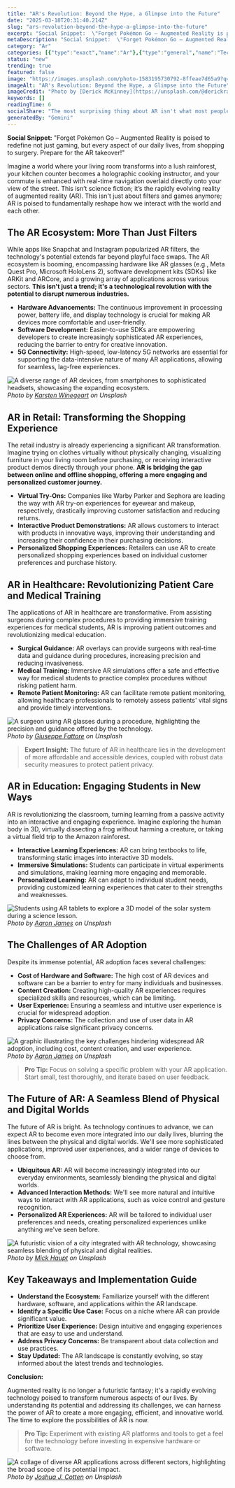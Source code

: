 ```yaml
---
title: "AR's Revolution: Beyond the Hype, a Glimpse into the Future"
date: "2025-03-18T20:31:40.214Z"
slug: "ars-revolution-beyond-the-hype-a-glimpse-into-the-future"
excerpt: "Social Snippet:  \"Forget Pokémon Go – Augmented Reality is poised to redefine not just gaming, but every aspect of our daily lives, from shopping to surgery. Prepare for the AR takeover!\""
metaDescription: "Social Snippet:  \"Forget Pokémon Go – Augmented Reality is poised to redefine not just gaming, but every aspect of our daily lives, from shopping to surger..."
category: "Ar"
categories: [{"type":"exact","name":"Ar"},{"type":"general","name":"Technology"},{"type":"medium","name":"Computer Vision"},{"type":"specific","name":"3D Rendering"},{"type":"niche","name":"Depth Sensing"}]
status: "new"
trending: true
featured: false
image: "https://images.unsplash.com/photo-1583195730792-8ffeae7d65a9?q=85&w=1200&fit=max&fm=webp&auto=compress"
imageAlt: "AR's Revolution: Beyond the Hype, a Glimpse into the Future"
imageCredit: "Photo by [Derick McKinney](https://unsplash.com/@derickray) on Unsplash"
keywords: []
readingTime: 6
socialShare: "The most surprising thing about AR isn't what most people think. Find out what experts really say about this game-changing topic."
generatedBy: "Gemini"
---
```




**Social Snippet:**  "Forget Pokémon Go – Augmented Reality is poised to redefine not just gaming, but every aspect of our daily lives, from shopping to surgery. Prepare for the AR takeover!"

Imagine a world where your living room transforms into a lush rainforest, your kitchen counter becomes a holographic cooking instructor, and your commute is enhanced with real-time navigation overlaid directly onto your view of the street. This isn’t science fiction; it’s the rapidly evolving reality of augmented reality (AR).  This isn't just about filters and games anymore; AR is poised to fundamentally reshape how we interact with the world and each other.

## The AR Ecosystem: More Than Just Filters

While apps like Snapchat and Instagram popularized AR filters, the technology's potential extends far beyond playful face swaps.  The AR ecosystem is booming, encompassing hardware like AR glasses (e.g., Meta Quest Pro, Microsoft HoloLens 2), software development kits (SDKs) like ARKit and ARCore, and a growing array of applications across various sectors.  **This isn't just a trend; it's a technological revolution with the potential to disrupt numerous industries.**

*   **Hardware Advancements:**  The continuous improvement in processing power, battery life, and display technology is crucial for making AR devices more comfortable and user-friendly.
*   **Software Development:**  Easier-to-use SDKs are empowering developers to create increasingly sophisticated AR experiences, reducing the barrier to entry for creative innovation.
*   **5G Connectivity:**  High-speed, low-latency 5G networks are essential for supporting the data-intensive nature of many AR applications, allowing for seamless, lag-free experiences.

![A diverse range of AR devices, from smartphones to sophisticated headsets, showcasing the expanding ecosystem.](https://images.unsplash.com/photo-1600442716034-40e3e96baa2c?q=85&w=1200&fit=max&fm=webp&auto=compress)
*Photo by [Karsten Winegeart](https://unsplash.com/@karsten116) on Unsplash*

## AR in Retail: Transforming the Shopping Experience

The retail industry is already experiencing a significant AR transformation.  Imagine trying on clothes virtually without physically changing, visualizing furniture in your living room before purchasing, or receiving interactive product demos directly through your phone.  **AR is bridging the gap between online and offline shopping, offering a more engaging and personalized customer journey.**

*   **Virtual Try-Ons:** Companies like Warby Parker and Sephora are leading the way with AR try-on experiences for eyewear and makeup, respectively, drastically improving customer satisfaction and reducing returns.
*   **Interactive Product Demonstrations:**  AR allows customers to interact with products in innovative ways, improving their understanding and increasing their confidence in their purchasing decisions.
*   **Personalized Shopping Experiences:** Retailers can use AR to create personalized shopping experiences based on individual customer preferences and purchase history.

## AR in Healthcare: Revolutionizing Patient Care and Medical Training

The applications of AR in healthcare are transformative.  From assisting surgeons during complex procedures to providing immersive training experiences for medical students, AR is improving patient outcomes and revolutionizing medical education.

*   **Surgical Guidance:**  AR overlays can provide surgeons with real-time data and guidance during procedures, increasing precision and reducing invasiveness.
*   **Medical Training:**  Immersive AR simulations offer a safe and effective way for medical students to practice complex procedures without risking patient harm.
*   **Remote Patient Monitoring:**  AR can facilitate remote patient monitoring, allowing healthcare professionals to remotely assess patients' vital signs and provide timely interventions.

![A surgeon using AR glasses during a procedure, highlighting the precision and guidance offered by the technology.](https://images.unsplash.com/photo-1613777548195-07f098da30fe?q=85&w=1200&fit=max&fm=webp&auto=compress)
*Photo by [Giuseppe Fattore](https://unsplash.com/@giuseppe_fattore) on Unsplash*

> **Expert Insight:** The future of AR in healthcare lies in the development of more affordable and accessible devices, coupled with robust data security measures to protect patient privacy.

## AR in Education: Engaging Students in New Ways

AR is revolutionizing the classroom, turning learning from a passive activity into an interactive and engaging experience.  Imagine exploring the human body in 3D, virtually dissecting a frog without harming a creature, or taking a virtual field trip to the Amazon rainforest.

*   **Interactive Learning Experiences:** AR can bring textbooks to life, transforming static images into interactive 3D models.
*   **Immersive Simulations:**  Students can participate in virtual experiments and simulations, making learning more engaging and memorable.
*   **Personalized Learning:**  AR can adapt to individual student needs, providing customized learning experiences that cater to their strengths and weaknesses.

![Students using AR tablets to explore a 3D model of the solar system during a science lesson.](https://images.unsplash.com/photo-1656111740363-70fc65476b09?q=85&w=1200&fit=max&fm=webp&auto=compress)
*Photo by [Aaron James](https://unsplash.com/@aaronjamesmedia_co) on Unsplash*

## The Challenges of AR Adoption

Despite its immense potential, AR adoption faces several challenges:

*   **Cost of Hardware and Software:**  The high cost of AR devices and software can be a barrier to entry for many individuals and businesses.
*   **Content Creation:**  Creating high-quality AR experiences requires specialized skills and resources, which can be limiting.
*   **User Experience:**  Ensuring a seamless and intuitive user experience is crucial for widespread adoption.
*   **Privacy Concerns:**  The collection and use of user data in AR applications raise significant privacy concerns.

![A graphic illustrating the key challenges hindering widespread AR adoption, including cost, content creation, and user experience.](https://images.unsplash.com/photo-1656111734823-d79656e8c3cb?q=85&w=1200&fit=max&fm=webp&auto=compress)
*Photo by [Aaron James](https://unsplash.com/@aaronjamesmedia_co) on Unsplash*

> **Pro Tip:** Focus on solving a specific problem with your AR application.  Start small, test thoroughly, and iterate based on user feedback.

## The Future of AR: A Seamless Blend of Physical and Digital Worlds

The future of AR is bright.  As technology continues to advance, we can expect AR to become even more integrated into our daily lives, blurring the lines between the physical and digital worlds.  We'll see more sophisticated applications, improved user experiences, and a wider range of devices to choose from.

*   **Ubiquitous AR:**  AR will become increasingly integrated into our everyday environments, seamlessly blending the physical and digital worlds.
*   **Advanced Interaction Methods:**  We'll see more natural and intuitive ways to interact with AR applications, such as voice control and gesture recognition.
*   **Personalized AR Experiences:**  AR will be tailored to individual user preferences and needs, creating personalized experiences unlike anything we've seen before.

![A futuristic vision of a city integrated with AR technology, showcasing seamless blending of physical and digital realities.](https://images.unsplash.com/photo-1622957404458-e097119574ec?q=85&w=1200&fit=max&fm=webp&auto=compress)
*Photo by [Mick Haupt](https://unsplash.com/@rocinante_11) on Unsplash*

## Key Takeaways and Implementation Guide

*   **Understand the Ecosystem:**  Familiarize yourself with the different hardware, software, and applications within the AR landscape.
*   **Identify a Specific Use Case:**  Focus on a niche where AR can provide significant value.
*   **Prioritize User Experience:**  Design intuitive and engaging experiences that are easy to use and understand.
*   **Address Privacy Concerns:**  Be transparent about data collection and use practices.
*   **Stay Updated:**  The AR landscape is constantly evolving, so stay informed about the latest trends and technologies.

**Conclusion:**

Augmented reality is no longer a futuristic fantasy; it's a rapidly evolving technology poised to transform numerous aspects of our lives. By understanding its potential and addressing its challenges, we can harness the power of AR to create a more engaging, efficient, and innovative world.  The time to explore the possibilities of AR is now.

> **Pro Tip:**  Experiment with existing AR platforms and tools to get a feel for the technology before investing in expensive hardware or software.

![A collage of diverse AR applications across different sectors, highlighting the broad scope of its potential impact.](https://images.unsplash.com/photo-1623891008551-988d1d1d4822?q=85&w=1200&fit=max&fm=webp&auto=compress)
*Photo by [Joshua J. Cotten](https://unsplash.com/@jcotten) on Unsplash*


<div class="reading-progress-container">
  <div id="reading-progress" class="reading-progress"></div>
</div>
